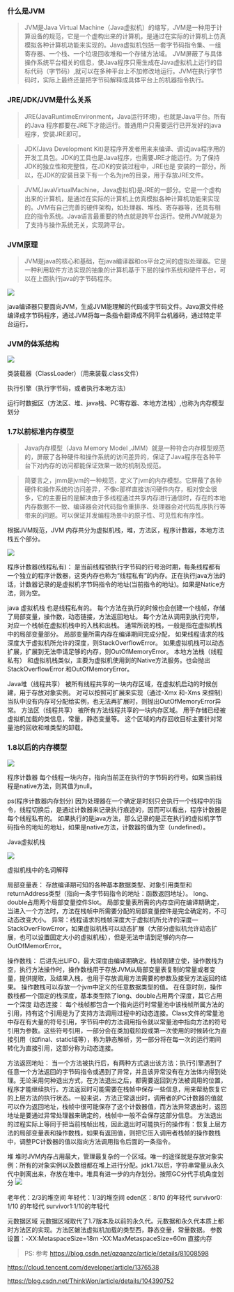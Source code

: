 
### 什么是JVM

>JVM是Java Virtual Machine（Java虚拟机）的缩写，JVM是一种用于计算设备的规范，它是一个虚构出来的计算机，是通过在实际的计算机上仿真模拟各种计算机功能来实现的。Java虚拟机包括一套字节码指令集、一组寄存器、一个栈、一个垃圾回收堆和一个存储方法域。 JVM屏蔽了与具体操作系统平台相关的信息，使Java程序只需生成在Java虚拟机上运行的目标代码（字节码）,就可以在多种平台上不加修改地运行。JVM在执行字节码时，实际上最终还是把字节码解释成具体平台上的机器指令执行。

### JRE/JDK/JVM是什么关系

>JRE(JavaRuntimeEnvironment，Java运行环境)，也就是Java平台。所有的Java 程序都要在JRE下才能运行。普通用户只需要运行已开发好的java程序，安装JRE即可。
 
>JDK(Java Development Kit)是程序开发者用来来编译、调试java程序用的开发工具包。JDK的工具也是Java程序，也需要JRE才能运行。为了保持JDK的独立性和完整性，在JDK的安装过程中，JRE也是 安装的一部分。所以，在JDK的安装目录下有一个名为jre的目录，用于存放JRE文件。
 
>JVM(JavaVirtualMachine，Java虚拟机)是JRE的一部分。它是一个虚构出来的计算机，是通过在实际的计算机上仿真模拟各种计算机功能来实现的。JVM有自己完善的硬件架构，如处理器、堆栈、寄存器等，还具有相应的指令系统。Java语言最重要的特点就是跨平台运行。使用JVM就是为了支持与操作系统无关，实现跨平台。


### JVM原理

>JVM是java的核心和基础，在java编译器和os平台之间的虚拟处理器。它是一种利用软件方法实现的抽象的计算机基于下层的操作系统和硬件平台，可以在上面执行java的字节码程序。

![](../static/jvm.png)

java编译器只要面向JVM，生成JVM能理解的代码或字节码文件。Java源文件经编译成字节码程序，通过JVM将每一条指令翻译成不同平台机器码，通过特定平台运行。


### JVM的体系结构

![](../static/jvm-structure.png)

类装载器（ClassLoader）（用来装载.class文件）

执行引擎（执行字节码，或者执行本地方法）

运行时数据区（方法区、堆、java栈、PC寄存器、本地方法栈）,也称为内存模型划分



### 1.7以前标准内存模型

>Java内存模型（Java Memory Model ,JMM）就是一种符合内存模型规范的，屏蔽了各种硬件和操作系统的访问差异的，保证了Java程序在各种平台下对内存的访问都能保证效果一致的机制及规范。

>简要言之，jmm是jvm的一种规范，定义了jvm的内存模型。它屏蔽了各种硬件和操作系统的访问差异，不像c那样直接访问硬件内存，相对安全很多，它的主要目的是解决由于多线程通过共享内存进行通信时，存在的本地内存数据不一致、编译器会对代码指令重排序、处理器会对代码乱序执行等带来的问题。可以保证并发编程场景中的原子性、可见性和有序性。
 
根据JVM规范，JVM 内存共分为虚拟机栈，堆，方法区，程序计数器，本地方法栈五个部分。

![](../static/jvm-standard-part.png)

程序计数器(线程私有)：
是当前线程锁执行字节码的行号治时期，每条线程都有一个独立的程序计数器，这类内存也称为“线程私有”的内存。正在执行java方法的话，计数器记录的是虚拟机字节码指令的地址(当前指令的地址)。如果是Natice方法，则为空。

java 虚拟机栈
也是线程私有的。
每个方法在执行的时候也会创建一个栈帧，存储了局部变量，操作数，动态链接，方法返回地址。
每个方法从调用到执行完毕，对应一个栈帧在虚拟机栈中的入栈和出栈。
通常所说的栈，一般是指在虚拟机栈中的局部变量部分。
局部变量所需内存在编译期间完成分配，
如果线程请求的栈深度大于虚拟机所允许的深度，则StackOverflowError。
如果虚拟机栈可以动态扩展，扩展到无法申请足够的内存，则OutOfMemoryError。
本地方法栈（线程私有）
和虚拟机栈类似，主要为虚拟机使用到的Native方法服务。也会抛出StackOverflowError 和OutOfMemoryError。

Java堆（线程共享）
被所有线程共享的一块内存区域，在虚拟机启动的时候创建，用于存放对象实例。
对可以按照可扩展来实现（通过-Xmx 和-Xms 来控制）
当队中没有内存可分配给实例，也无法再扩展时，则抛出OutOfMemoryError异常。
方法区（线程共享）
被所有方法线程共享的一块内存区域。
用于存储已经被虚拟机加载的类信息，常量，静态变量等。
这个区域的内存回收目标主要针对常量池的回收和堆类型的卸载。


### 1.8以后的内存模型

![](../static/jdk1.8-part.png)

程序计数器
每个线程一块内存，指向当前正在执行的字节码的行号。如果当前线程是native方法，则其值为null。

ps(程序计数器内存划分)
因为处理器在一个确定是时刻只会执行一个线程中的指令，线程切换后，是通过计数器来记录执行痕迹的，因而可以看出，程序计数器是每个线程私有的。
如果执行的是java方法，那么记录的是正在执行的虚拟机字节码指令的地址的地址，如果是native方法，计数器的值为空（undefined）。

Java虚拟机栈

![](../static/jvm-stack.png)

虚拟机栈中的名词解释

局部变量表：
存放编译期可知的各种基本数据类型、对象引用类型和returnAddress类型（指向一条字节码指令的地址：函数返回地址）。
long、double占用两个局部变量控件Slot。
局部变量表所需的内存空间在编译期确定，当进入一个方法时，方法在栈帧中所需要分配的局部变量控件是完全确定的，不可动态改变大小。
异常：线程请求的栈帧深度大于虚拟机所允许的深度—StackOverFlowError，如果虚拟机栈可以动态扩展（大部分虚拟机允许动态扩展，也可以设置固定大小的虚拟机栈），但是无法申请到足够的内存—OutOfMemorError。

操作数栈：
后进先出LIFO，最大深度由编译期确定。栈帧刚建立使，操作数栈为空，执行方法操作时，操作数栈用于存放JVM从局部变量表复制的常量或者变量，提供提取，及结果入栈，也用于存放调用方法需要的参数及接受方法返回的结果。
操作数栈可以存放一个jvm中定义的任意数据类型的值。
在任意时刻，操作数栈都一个固定的栈深度，基本类型除了long、double占用两个深度，其它占用一个深度
动态连接：
每个栈帧都包含一个指向运行时常量池中该栈帧所属方法的引用，持有这个引用是为了支持方法调用过程中的动态连接。Class文件的常量池中存在有大量的符号引用，字节码中的方法调用指令就以常量池中指向方法的符号引用为参数。这些符号引用，一部分会在类加载阶段或第一次使用的时候转化为直接引用（如final、static域等），称为静态解析，另一部分将在每一次的运行期间转化为直接引用，这部分称为动态连接。

方法返回地址：
当一个方法被执行后，有两种方式退出该方法：执行引擎遇到了任意一个方法返回的字节码指令或遇到了异常，并且该异常没有在方法体内得到处理。无论采用何种退出方式，在方法退出之后，都需要返回到方法被调用的位置，程序才能继续执行。方法返回时可能需要在栈帧中保存一些信息，用来帮助恢复它的上层方法的执行状态。一般来说，方法正常退出时，调用者的PC计数器的值就可以作为返回地址，栈帧中很可能保存了这个计数器值，而方法异常退出时，返回地址是要通过异常处理器来确定的，栈帧中一般不会保存这部分信息。
方法退出的过程实际上等同于把当前栈帧出栈，因此退出时可能执行的操作有：恢复上层方法的局部变量表和操作数栈，如果有返回值，则把它压入调用者栈帧的操作数栈中，调整PC计数器的值以指向方法调用指令后面的一条指令。

堆
堆时JVM内存占用最大，管理最复杂的一个区域。唯一的途径就是存放对象实例：所有的对象实例以及数组都在堆上进行分配。jdk1.7以后，字符串常量从永久代中剥离出来，存放在堆中。堆具有进一步的内存划分。按照GC分代手机角度划分
![](../static/jvm-heap.png)

老年代：2/3的堆空间
年轻代：1/3的堆空间
eden区：8/10 的年轻代
survivor0: 1/10 的年轻代
survivor1:1/10的年轻代

元数据区域
元数据区域取代了1.7版本及以前的永久代。元数据和永久代本质上都时方法区的实现。方法区皴法虚拟机加载的类型西，静态变量，常量数据。
参数设置：-XX:MetaspaceSize=18m
-XX:MaxMetaspaceSize=60m
直接内存



>PS: 参考 https://blog.csdn.net/qzqanzc/article/details/81008598

https://cloud.tencent.com/developer/article/1376538

https://blog.csdn.net/ThinkWon/article/details/104390752